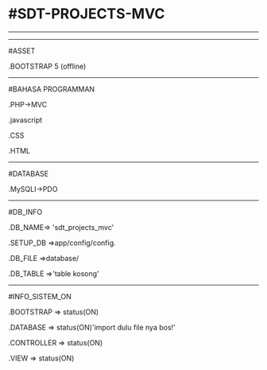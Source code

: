 <h1>#SDT-PROJECTS-MVC</h1>
<hr>

<hr>
#ASSET

.BOOTSTRAP 5 (offline)


<hr>
#BAHASA PROGRAMMAN

.PHP->MVC

.javascript

.CSS

.HTML


<hr>
#DATABASE

.MySQLI->PDO


<hr>
#DB_INFO

.DB_NAME=> 'sdt_projects_mvc'

.SETUP_DB =>app/config/config.

.DB_FILE =>database/

.DB_TABLE =>'table kosong'

<hr>
#INFO_SISTEM_ON

.BOOTSTRAP => status(ON)

.DATABASE => status(ON)'import dulu file nya bos!'

.CONTROLLER => status(ON)

.VIEW => status(ON)
